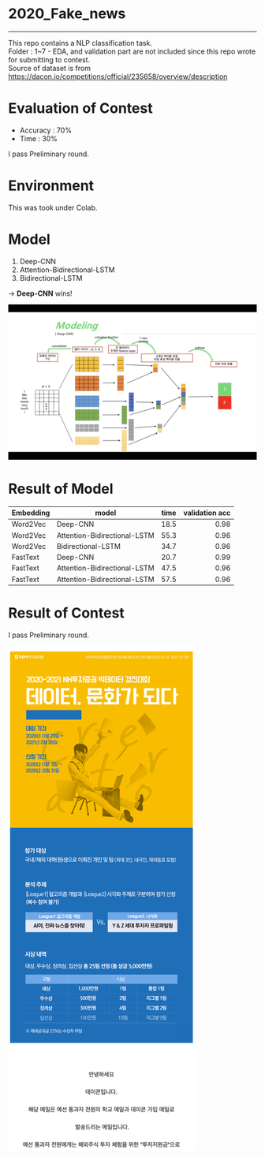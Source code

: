 # 2020_Fake_news
---

This repo contains a NLP classification task. \
Folder : 1~7 - EDA, and validation part are not included since this repo wrote for submitting to contest. \
Source of dataset is from https://dacon.io/competitions/official/235658/overview/description

# Evaluation of Contest
- Accuracy : 70%
- Time : 30%

I pass Preliminary round.


# Environment
This was took under Colab.

# Model
1. Deep-CNN
2. Attention-Bidirectional-LSTM
3. Bidirectional-LSTM

-> **Deep-CNN** wins!

<img src="./png/2.png"
     sizes="(min-width: 600px) 100px, 50vw">


# Result of Model
|Embedding|model|time|validation acc|
|---|---|---|---:|
|Word2Vec|Deep-CNN|18.5|0.98|
|Word2Vec|Attention-Bidirectional-LSTM|55.3|0.96|
|Word2Vec|Bidirectional-LSTM|34.7|0.96|
|FastText|Deep-CNN|20.7|0.99|
|FastText|Attention-Bidirectional-LSTM|47.5|0.96|
|FastText|Attention-Bidirectional-LSTM|57.5|0.96|


# Result of Contest
I pass Preliminary round.

<img src="./png/1.png"
     sizes="(min-width: 600px) 100px, 50vw">

